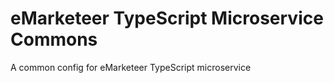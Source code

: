 # eMarketeer TypeScript Microservice Commons

A common config for eMarketeer TypeScript microservice
